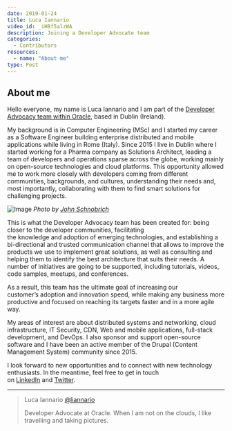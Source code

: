```yaml
---
date: 2019-01-24
title: Luca Iannario
video_id: _iH8f5alzWA
description: Joining a Developer Advocate team
categories:
  - Contributors
resources:
  - name: "About me"
type: Post
---
```


## About me

Hello everyone, my name is Luca Iannario and I am part of the [Developer Advocacy team within Oracle](https://medium.com/@juarezjunior/whats-is-a-developer-advocate-f07fb671135), based in Dublin (Ireland).

My background is in Computer Engineering (MSc) and I started my career as a Software Engineer building enterprise distributed and mobile applications while living in Rome (Italy). Since 2015 I live in Dublin where I started working for a Pharma company as Solutions Architect, leading a team of developers and operations sparse across the globe, working mainly on open-source technologies and cloud platforms. This opportunity allowed me to work more closely with developers coming from different communities, backgrounds, and cultures, understanding their needs and, most importantly, collaborating with them to find smart solutions for challenging projects.

![Image](https://cdn-images-1.medium.com/max/1200/0*eivkOKc1z51XQpcW)
*Photo by [John Schnobrich](https://unsplash.com/@johnschno)*

This is what the Developer Advocacy team has been created for: being closer to the developer communities, facilitating the knowledge and adoption of emerging technologies, and establishing a bi-directional and trusted communication channel that allows to improve the products we use to implement great solutions, as well as consulting and helping them to identify the best architecture that suits their needs. A number of initiatives are going to be supported, including tutorials, videos, code samples, meetups, and conferences.

As a result, this team has the ultimate goal of increasing our customer’s adoption and innovation speed, while making any business more productive and focused on reaching its targets faster and in a more agile way.

My areas of interest are about distributed systems and networking, cloud infrastructure, IT Security, CDN, Web and mobile applications, full-stack development, and DevOps. I also sponsor and support open-source software and I have been an active member of the Drupal (Content Management System) community since 2015.

I look forward to new opportunities and to connect with new technology enthusiasts. In the meantime, feel free to get in touch on [LinkedIn](https://www.linkedin.com/in/lucaiannario/) and [Twitter](https://twitter.com/liannario).

***

> Luca Iannario [@liannario](https://twitter.com/liannario)
>
> Developer Advocate at Oracle. 
> When I am not on the clouds, I like travelling and taking pictures.
